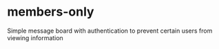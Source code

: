 # members-only
Simple message board with authentication to prevent certain users from viewing information

